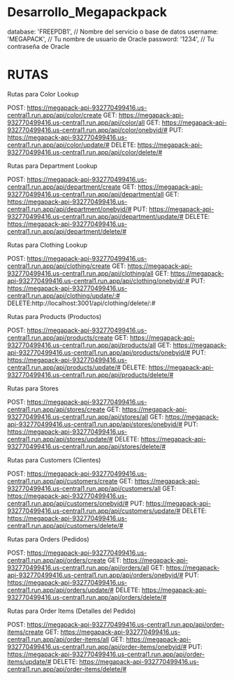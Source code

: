 # Desarrollo_Megapackpack
database: 'FREEPDB1',  // Nombre del servicio o base de datos
username: 'MEGAPACK',  // Tu nombre de usuario de Oracle
password: '1234',  // Tu contraseña de Oracle

# RUTAS
Rutas para Color Lookup

POST: https://megapack-api-932770499416.us-central1.run.app/api/color/create
GET: https://megapack-api-932770499416.us-central1.run.app/api/color/all
GET: https://megapack-api-932770499416.us-central1.run.app/api/color/onebyid/#
PUT: https://megapack-api-932770499416.us-central1.run.app/api/color/update/#
DELETE:  https://megapack-api-932770499416.us-central1.run.app/api/color/delete/#

Rutas para Department Lookup

POST: https://megapack-api-932770499416.us-central1.run.app/api/department/create
GET: https://megapack-api-932770499416.us-central1.run.app/api/department/all
GET: https://megapack-api-932770499416.us-central1.run.app/api/department/onebyid/#
PUT: https://megapack-api-932770499416.us-central1.run.app/api/department/update/#
DELETE: https://megapack-api-932770499416.us-central1.run.app/api/department/delete/#

Rutas para Clothing Lookup

POST: https://megapack-api-932770499416.us-central1.run.app/api/clothing/create
GET: https://megapack-api-932770499416.us-central1.run.app/api/clothing/all
GET: https://megapack-api-932770499416.us-central1.run.app/api/clothing/onebyid/:#
PUT: https://megapack-api-932770499416.us-central1.run.app/api/clothing/update/:#
DELETE:http://localhost:3001/api/clothing/delete/:#

Rutas para Products (Productos)

POST: https://megapack-api-932770499416.us-central1.run.app/api/products/create
GET: https://megapack-api-932770499416.us-central1.run.app/api/products/all
GET: https://megapack-api-932770499416.us-central1.run.app/api/products/onebyid/#
PUT: https://megapack-api-932770499416.us-central1.run.app/api/products/update/#
DELETE: https://megapack-api-932770499416.us-central1.run.app/api/products/delete/#

Rutas para Stores

POST: https://megapack-api-932770499416.us-central1.run.app/api/stores/create
GET: https://megapack-api-932770499416.us-central1.run.app/api/stores/all
GET: https://megapack-api-932770499416.us-central1.run.app/api/stores/onebyid/#
PUT: https://megapack-api-932770499416.us-central1.run.app/api/stores/update/#
DELETE: https://megapack-api-932770499416.us-central1.run.app/api/stores/delete/#

Rutas para Customers (Clientes)

POST: https://megapack-api-932770499416.us-central1.run.app/api/customers/create
GET: https://megapack-api-932770499416.us-central1.run.app/api/customers/all
GET: https://megapack-api-932770499416.us-central1.run.app/api/customers/onebyid/#
PUT: https://megapack-api-932770499416.us-central1.run.app/api/customers/update/#
DELETE: https://megapack-api-932770499416.us-central1.run.app/api/customers/delete/#

Rutas para Orders (Pedidos)

POST: https://megapack-api-932770499416.us-central1.run.app/api/orders/create
GET: https://megapack-api-932770499416.us-central1.run.app/api/orders/all
GET: https://megapack-api-932770499416.us-central1.run.app/api/orders/onebyid/#
PUT: https://megapack-api-932770499416.us-central1.run.app/api/orders/update/#
DELETE: https://megapack-api-932770499416.us-central1.run.app/api/orders/delete/#

Rutas para Order Items (Detalles del Pedido)

POST: https://megapack-api-932770499416.us-central1.run.app/api/order-items/create
GET: https://megapack-api-932770499416.us-central1.run.app/api/order-items/all
GET: https://megapack-api-932770499416.us-central1.run.app/api/order-items/onebyid/#
PUT: https://megapack-api-932770499416.us-central1.run.app/api/order-items/update/#
DELETE: https://megapack-api-932770499416.us-central1.run.app/api/order-items/delete/#